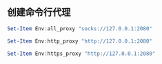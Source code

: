 ## 创建命令行代理

```powershell
Set-Item Env:all_proxy "socks://127.0.0.1:2080"

Set-Item Env:http_proxy "http://127.0.0.1:2080"

Set-Item Env:https_proxy "http://127.0.0.1:2080"
```